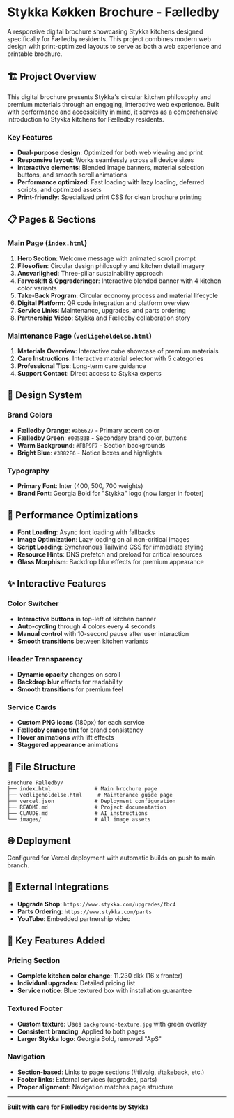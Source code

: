 # Stykka Køkken Brochure - Fælledby

A responsive digital brochure showcasing Stykka kitchens designed specifically for Fælledby residents. This project combines modern web design with print-optimized layouts to serve as both a web experience and printable brochure.

## 🏗️ Project Overview

This digital brochure presents Stykka's circular kitchen philosophy and premium materials through an engaging, interactive web experience. Built with performance and accessibility in mind, it serves as a comprehensive introduction to Stykka kitchens for Fælledby residents.

### Key Features

- **Dual-purpose design**: Optimized for both web viewing and print
- **Responsive layout**: Works seamlessly across all device sizes
- **Interactive elements**: Blended image banners, material selection buttons, and smooth scroll animations
- **Performance optimized**: Fast loading with lazy loading, deferred scripts, and optimized assets
- **Print-friendly**: Specialized print CSS for clean brochure printing

## 📋 Pages & Sections

### Main Page (`index.html`)

1. **Hero Section**: Welcome message with animated scroll prompt
2. **Filosofien**: Circular design philosophy and kitchen detail imagery
3. **Ansvarlighed**: Three-pillar sustainability approach
4. **Farveskift & Opgraderinger**: Interactive blended banner with 4 kitchen color variants
5. **Take-Back Program**: Circular economy process and material lifecycle
6. **Digital Platform**: QR code integration and platform overview
7. **Service Links**: Maintenance, upgrades, and parts ordering
8. **Partnership Video**: Stykka and Fælledby collaboration story

### Maintenance Page (`vedligeholdelse.html`)

1. **Materials Overview**: Interactive cube showcase of premium materials
2. **Care Instructions**: Interactive material selector with 5 categories
3. **Professional Tips**: Long-term care guidance
4. **Support Contact**: Direct access to Stykka experts

## 🎨 Design System

### Brand Colors
- **Fælledby Orange**: `#ab6627` - Primary accent color
- **Fælledby Green**: `#005B3B` - Secondary brand color, buttons
- **Warm Background**: `#FBF9F7` - Section backgrounds
- **Bright Blue**: `#3B82F6` - Notice boxes and highlights

### Typography
- **Primary Font**: Inter (400, 500, 700 weights)
- **Brand Font**: Georgia Bold for "Stykka" logo (now larger in footer)

## 🚀 Performance Optimizations

- **Font Loading**: Async font loading with fallbacks
- **Image Optimization**: Lazy loading on all non-critical images
- **Script Loading**: Synchronous Tailwind CSS for immediate styling
- **Resource Hints**: DNS prefetch and preload for critical resources
- **Glass Morphism**: Backdrop blur effects for premium appearance

## ✨ Interactive Features

### Color Switcher
- **Interactive buttons** in top-left of kitchen banner
- **Auto-cycling** through 4 colors every 4 seconds
- **Manual control** with 10-second pause after user interaction
- **Smooth transitions** between kitchen variants

### Header Transparency
- **Dynamic opacity** changes on scroll
- **Backdrop blur** effects for readability
- **Smooth transitions** for premium feel

### Service Cards
- **Custom PNG icons** (180px) for each service
- **Fælledby orange tint** for brand consistency
- **Hover animations** with lift effects
- **Staggered appearance** animations

## 📁 File Structure

```
Brochure Fælledby/
├── index.html              # Main brochure page
├── vedligeholdelse.html     # Maintenance guide page
├── vercel.json             # Deployment configuration
├── README.md               # Project documentation
├── CLAUDE.md               # AI instructions
└── images/                 # All image assets
```

## 🌐 Deployment

Configured for Vercel deployment with automatic builds on push to main branch.

## 🔗 External Integrations

- **Upgrade Shop**: `https://www.stykka.com/upgrades/fbc4`
- **Parts Ordering**: `https://www.stykka.com/parts`
- **YouTube**: Embedded partnership video

## 🎯 Key Features Added

### Pricing Section
- **Complete kitchen color change**: 11.230 dkk (16 x fronter)
- **Individual upgrades**: Detailed pricing list
- **Service notice**: Blue textured box with installation guarantee

### Textured Footer
- **Custom texture**: Uses `background-texture.jpg` with green overlay
- **Consistent branding**: Applied to both pages
- **Larger Stykka logo**: Georgia Bold, removed "ApS"

### Navigation
- **Section-based**: Links to page sections (#tilvalg, #takeback, etc.)
- **Footer links**: External services (upgrades, parts)
- **Proper alignment**: Navigation matches page structure

---

**Built with care for Fælledby residents by Stykka** 